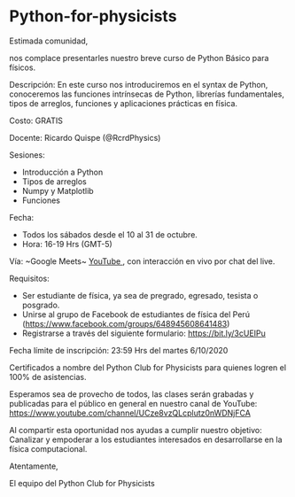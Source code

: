 # Python-for-physicists
Estimada comunidad,

nos complace presentarles nuestro breve curso de Python Básico para físicos.

Descripción: En este curso nos introduciremos en el syntax de Python, conoceremos las funciones intrínsecas de Python, librerías fundamentales, tipos de arreglos, funciones y aplicaciones prácticas en física. 

Costo: GRATIS

Docente: Ricardo Quispe (@RcrdPhysics)

Sesiones:
- Introducción a Python
- Tipos de arreglos
- Numpy y Matplotlib
- Funciones

Fecha:  
- Todos los sábados desde el 10 al 31 de octubre. 
- Hora: 16-19 Hrs (GMT-5)

Vía: ~Google Meets~ [YouTube ](https://www.youtube.com/channel/UCze8vzQLcplutz0nWDNjFCA), con interacción en vivo por chat del live.

Requisitos:
- Ser estudiante de física, ya sea de pregrado, egresado, tesista o posgrado.
- Unirse al grupo de Facebook de estudiantes de física del Perú (https://www.facebook.com/groups/648945608641483)
- Registrarse a través del siguiente formulario: https://bit.ly/3cUEIPu

Fecha límite de inscripción: 23:59 Hrs del martes 6/10/2020

Certificados a nombre del Python Club for Physicists para quienes logren el 100% de asistencias.

Esperamos sea de provecho de todos,  las clases serán grabadas y publicadas para el público en general en nuestro canal de YouTube: https://www.youtube.com/channel/UCze8vzQLcplutz0nWDNjFCA 

Al compartir esta oportunidad nos ayudas a cumplir nuestro objetivo: Canalizar y empoderar a los estudiantes interesados en desarrollarse en la física computacional.

Atentamente, 

El equipo del Python Club for Physicists 
